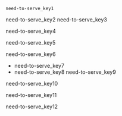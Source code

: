 ```ngMeta
need-to-serve_key1
```

need-to-serve_key2
need-to-serve_key3


need-to-serve_key4


need-to-serve_key5


need-to-serve_key6
- need-to-serve_key7
- need-to-serve_key8
need-to-serve_key9


need-to-serve_key10


need-to-serve_key11


need-to-serve_key12
